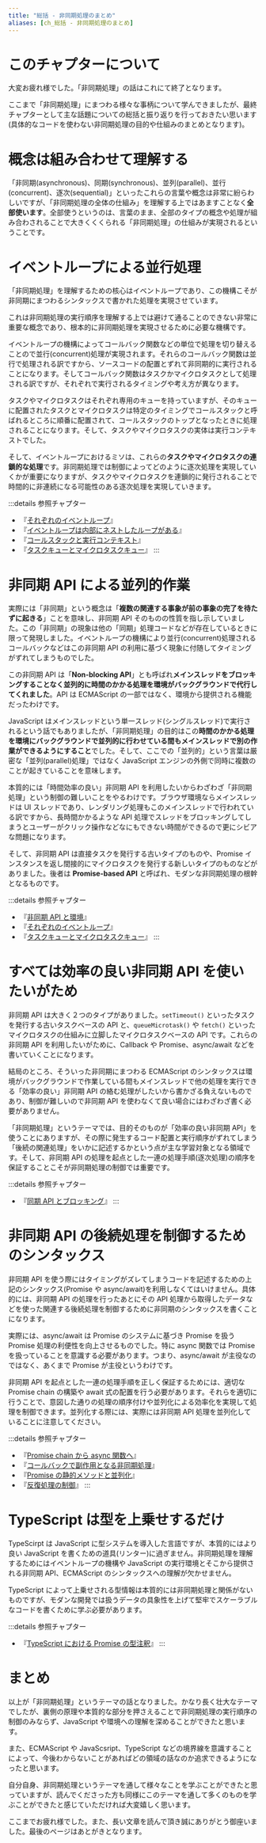 ```yaml
---
title: "総括 - 非同期処理のまとめ"
aliases: [ch_総括 - 非同期処理のまとめ]
---
```


# このチャプターについて

大変お疲れ様でした。「非同期処理」の話はこれにて終了となります。

ここまで「非同期処理」にまつわる様々な事柄について学んできましたが、最終チャプターとして主な話題についての総括と振り返りを行っておきたい思います(具体的なコードを使わない非同期処理の目的や仕組みのまとめとなります)。

# 概念は組み合わせて理解する

「非同期(asynchronous)、同期(synchronous)、並列(parallel)、並行(concurrent)、逐次(sequential)」といったこれらの言葉や概念は非常に紛らわしいですが、「非同期処理の全体の仕組み」を理解する上ではあますことなく**全部使います**。全部使うというのは、言葉のまま、全部のタイプの概念や処理が組み合わされることで大きくくくられる「非同期処理」の仕組みが実現されるということです。

# イベントループによる並行処理
「非同期処理」を理解するための核心はイベントループであり、この機構こそが非同期にまつわるシンタックスで書かれた処理を実現させています。

これは非同期処理の実行順序を理解する上では避けて通ることのできない非常に重要な概念であり、根本的に非同期処理を実現させるために必要な機構です。

イベントループの機構によってコールバック関数などの単位で処理を切り替えることので並行(concurrent)処理が実現されます。それらのコールバック関数は並行で処理される訳ですから、ソースコードの配置とずれて非同期的に実行されることになります。そしてコールバック関数はタスクかマイクロタスクとして処理される訳ですが、それぞれで実行されるタイミングや考え方が異なります。

タスクやマイクロタスクはそれぞれ専用のキューを持っていますが、そのキューに配置されたタスクとマイクロタスクは特定のタイミングでコールスタックと呼ばれるところに順番に配置されて、コールスタックのトップとなったときに処理されることになります。そして、タスクやマイクロタスクの実体は実行コンテキストでした。

そして、イベントループにおけるミソは、これらの**タスクやマイクロタスクの連鎖的な処理**です。非同期処理では制御によってどのように逐次処理を実現していくかが重要になりますが、タスクやマイクロタスクを連鎖的に発行されることで時間的に非連続になる可能性のある逐次処理を実現していきます。

:::details 参照チャプター
- 『[それぞれのイベントループ](c-epasync-what-event-loop)』
- 『[イベントループは内部にネストしたループがある](13-epasync-loop-is-nested)』
- 『[コールスタックと実行コンテキスト](b-epasync-callstack-execution-context)』
- 『[タスクキューとマイクロタスクキュー](d-epasync-task-microtask-queues)』
:::

# 非同期 API による並列的作業
実際には「非同期」という概念は「**複数の関連する事象が前の事象の完了を待たずに起きる**」ことを意味し、非同期 API そのものの性質を指し示していました。この「非同期」の現象は他の「同期」処理コードなどが存在しているときに限って発現しました。イベントループの機構により並行(concurrent)処理されるコールバックなどはこの非同期 API の利用に基づく現象に付随してタイミングがずれてしまうものでした。

この非同期 API は「**Non-blocking API**」とも呼ばれ**メインスレッドをブロッキングすることなく並列的に時間のかかる処理を環境がバックグラウンドで代行してくれました**。API は ECMAScript の一部ではなく、環境から提供される機能だったわけです。

JavaScript はメインスレッドという単一スレッド(シングルスレッド)で実行されるという話でもありましたが、「非同期処理」の目的はこの**時間のかかる処理を環境にバックグラウンドで並列的に行わせている間もメインスレッドで別の作業ができるようにすること**でした。そして、ここでの「並列的」という言葉は厳密な「並列(parallel)処理」ではなく JavaScript エンジンの外側で同時に複数のことが起きていることを意味します。

本質的には「時間効率の良い」非同期 API を利用したいからわざわざ「非同期処理」という制御の難しいことをやるわけです。ブラウザ環境ならメインスレッドは UI スレッドであり、レンダリング処理もこのメインスレッドで行われている訳ですから、長時間かかるような API 処理でスレッドをブロッキングしてしまうとユーザーがクリック操作などなにもできない時間ができるので更にシビアな問題になります。

そして、非同期 API は直接タスクを発行する古いタイプのものや、Promise インスタンスを返し間接的にマイクロタスクを発行する新しいタイプのものなどがありました。後者は **Promise-based API** と呼ばれ、モダンな非同期処理の根幹となるものです。

:::details 参照チャプター
- 『[非同期 API と環境](f-epasync-asynchronous-apis)』
- 『[それぞれのイベントループ](c-epasync-what-event-loop)』
- 『[タスクキューとマイクロタスクキュー](d-epasync-task-microtask-queues)』
:::

# すべては効率の良い非同期 API を使いたいがため
非同期 API は大きく２つのタイプがありました。`setTimeout()` といったタスクを発行する古いタスクベースの API と、`queueMicrotask()` や `fetch()` といったマイクロタスクの仕組みに立脚したマイクロタスクベースの API です。これらの非同期 API を利用したいがために、Callback や Promise、async/await などを書いていくことになります。

結局のところ、そういった非同期にまつわる ECMAScript のシンタックスは環境がバックグラウンドで作業している間もメインスレッドで他の処理を実行できる「効率の良い」非同期 API の絡む処理がしたいから書かざる負えないものであり、制御が難しいので非同期 API を使わなくて良い場合にはわざわざ書く必要がありません。

「非同期処理」というテーマでは、目的そのものが「効率の良い非同期 API」を使うことにありますが、その際に発生するコード配置と実行順序がずれてしまう「後続の関連処理」をいかに記述するかという点が主な学習対象となる領域です。そして、非同期 API の処理を起点とした一連の処理手順(逐次処理)の順序を保証することこそが非同期処理の制御では重要です。

:::details 参照チャプター
- 『[同期 API とブロッキング](f-epasync-synchronus-apis)』
:::

# 非同期 API の後続処理を制御するためのシンタックス

非同期 API を使う際にはタイミングがズレてしまうコードを記述するための上記のシンタックス(Promise や async/await)を利用しなくてはいけません。具体的には、非同期 API の処理を行ったあとにその API 処理から取得したデータなどを使った関連する後続処理を制御するために非同期のシンタックスを書くことになります。

実際には、async/await は Promise のシステムに基づき Promise を扱う Promise 処理の利便性を向上させるものでした。特に async 関数では Promise を扱っていることを意識する必要があります。つまり、async/await が主役なのではなく、あくまで Promise が主役というわけです。

非同期 API を起点とした一連の処理手順を正しく保証するためには、適切な Promise chain の構築や await 式の配置を行う必要があります。それらを適切に行うことで、意図した通りの処理の順序付けや並列化による効率化を実現して処理を制御できます。並列化する際には、実際には非同期 API 処理を並列化していることに注意してください。

:::details 参照チャプター
- 『[Promise chain から async 関数へ](14-epasync-chain-to-async-await)』
- 『[コールバックで副作用となる非同期処理](10-epasync-dont-use-side-effect)』
- 『[Promise の静的メソッドと並列化](17-epasync-static-method)』
- 『[反復処理の制御](19-epasync-async-loop)』
:::

# TypeScript は型を上乗せするだけ

TypeScirpt は JavaScript に型システムを導入した言語ですが、本質的にはより良い JavaScript を書くための道具(リンター)に過ぎません。非同期処理を理解するためにはイベントループの機構や JavaScript の実行環境とそこから提供される非同期 API、ECMAScript のシンタックスへの理解が欠かせません。

TypeScript によって上乗せされる型情報は本質的には非同期処理と関係がないものですが、モダンな開発では扱うデータの具象性を上げて堅牢でスケーラブルなコードを書くために学ぶ必要があります。

:::details 参照チャプター
- 『[TypeScript における Promise の型注釈](j-epasync-ts-promise-type-annotation)』
:::

# まとめ

以上が「非同期処理」というテーマの話となりました。かなり長く壮大なテーマでしたが、裏側の原理や本質的な部分を押さえることで非同期処理の実行順序の制御のみならず、JavaScript や環境への理解を深めることができたと思います。

また、ECMAScript や JavaScsript、TypeScript などの境界線を意識することによって、今後わからないことがあればどの領域の話なのか追求できるようになったと思います。

自分自身、非同期処理というテーマを通して様々なことを学ぶことができたと思っていますが、読んでくださった方も同様にこのテーマを通して多くのものを学ぶことができたと感じていただければ大変嬉しく思います。

ここまでお疲れ様でした。また、長い文章を読んで頂き誠にありがとう御座いました。最後のページはあとがきとなります。


